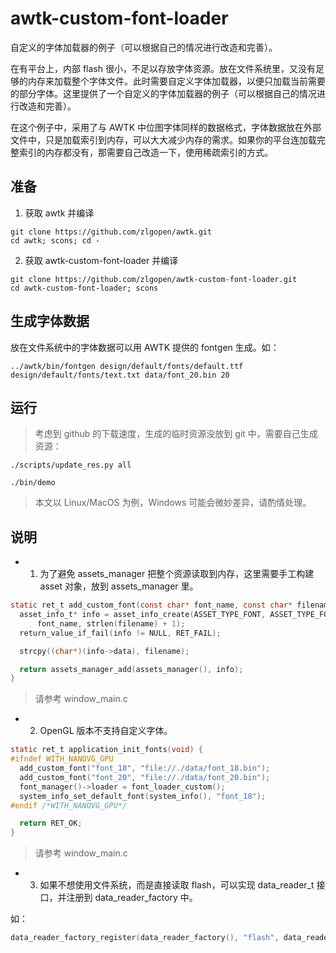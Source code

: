 # awtk-custom-font-loader

自定义的字体加载器的例子（可以根据自己的情况进行改造和完善）。

在有平台上，内部 flash 很小，不足以存放字体资源。放在文件系统里，又没有足够的内存来加载整个字体文件。此时需要自定义字体加载器，以便只加载当前需要的部分字体。这里提供了一个自定义的字体加载器的例子（可以根据自己的情况进行改造和完善）。

在这个例子中，采用了与 AWTK 中位图字体同样的数据格式，字体数据放在外部文件中，只是加载索引到内存，可以大大减少内存的需求。如果你的平台连加载完整索引的内存都没有，那需要自己改造一下，使用稀疏索引的方式。

## 准备

1. 获取 awtk 并编译

```
git clone https://github.com/zlgopen/awtk.git
cd awtk; scons; cd -
```

2. 获取 awtk-custom-font-loader 并编译
```
git clone https://github.com/zlgopen/awtk-custom-font-loader.git
cd awtk-custom-font-loader; scons
```

## 生成字体数据

放在文件系统中的字体数据可以用 AWTK 提供的 fontgen 生成。如：

```
../awtk/bin/fontgen design/default/fonts/default.ttf design/default/fonts/text.txt data/font_20.bin 20
```

## 运行

> 考虑到 github 的下载速度，生成的临时资源没放到 git 中，需要自己生成资源：

```
./scripts/update_res.py all
```

```
./bin/demo
```

> 本文以 Linux/MacOS 为例，Windows 可能会微妙差异，请酌情处理。

## 说明

* 1. 为了避免 assets\_manager 把整个资源读取到内存，这里需要手工构建 asset 对象，放到 assets\_manager 里。

```c
static ret_t add_custom_font(const char* font_name, const char* filename) {
  asset_info_t* info = asset_info_create(ASSET_TYPE_FONT, ASSET_TYPE_FONT_BMP, 
      font_name, strlen(filename) + 1);
  return_value_if_fail(info != NULL, RET_FAIL);

  strcpy((char*)(info->data), filename);

  return assets_manager_add(assets_manager(), info);
}
```

> 请参考 window_main.c

* 2. OpenGL 版本不支持自定义字体。

```c
static ret_t application_init_fonts(void) {
#ifndef WITH_NANOVG_GPU
  add_custom_font("font_18", "file://./data/font_18.bin");
  add_custom_font("font_20", "file://./data/font_20.bin");
  font_manager()->loader = font_loader_custom();
  system_info_set_default_font(system_info(), "font_18");
#endif /*WITH_NANOVG_GPU*/

  return RET_OK;
}
```

> 请参考 window_main.c

* 3. 如果不想使用文件系统，而是直接读取 flash，可以实现 data\_reader\_t 接口，并注册到 data_reader_factory 中。

如：

```c
data_reader_factory_register(data_reader_factory(), "flash", data_reader_flash_create);
```